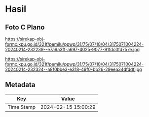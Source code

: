 # Hasil

## Foto C Plano

https://sirekap-obj-formc.kpu.go.id/321f/pemilu/ppwp/31/75/07/10/04/3175071004224-20240214-232239--e7a9a3ff-a697-4025-9077-91fdc0fd757e.jpg

https://sirekap-obj-formc.kpu.go.id/321f/pemilu/ppwp/31/75/07/10/04/3175071004224-20240214-232324--a8f0bbe3-e318-49f0-bb26-29eea34dfddf.jpg


## Metadata

| Key        | Value               |
| ---------- | ------------------- |
| Time Stamp | 2024-02-15 15:00:29 |



